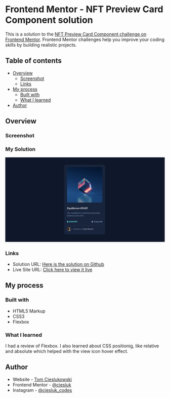 # Frontend Mentor - NFT Preview Card Component solution

This is a solution to the [NFT Preview Card Component challenge on Frontend Mentor](https://www.frontendmentor.io/challenges/nft-preview-card-component-SbdUL_w0U). Frontend Mentor challenges help you improve your coding skills by building realistic projects. 

## Table of contents

- [Overview](#overview)
  - [Screenshot](#screenshot)
  - [Links](#links)
- [My process](#my-process)
  - [Built with](#built-with)
  - [What I learned](#what-i-learned)
- [Author](#author)


## Overview

### Screenshot
### My Solution

![](./images/nft-component-screenshot.png)

### Links

- Solution URL: [Here is the solution on Github](https://github.com/ciesluk/NFT-Card-Component)
- Live Site URL: [Click here to view it live](https://glowing-biscuit-b2a1b6.netlify.app/)

## My process

### Built with

- HTML5 Markup
- CSS3
- Flexbox

### What I learned

I had a review of Flexbox. I also learned about CSS positionig, like relative and absolute which helped with the view icon hover effect.

## Author

- Website - [Tom Cieslukowski](https://www.tomcieslukowski.com)
- Frontend Mentor - [@ciesluk](https://www.frontendmentor.io/profile/ciesluk)
- Instagram - [@ciesluk_codes](https://www.instagram.com/ciesluk_codes/)
